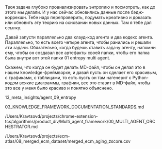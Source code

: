 Твоя задача глубоко проанализировать энтропию и посмотреть, как до этого мы делали. И у нас сейчас обновились данные после бэдж-коррекшн. Тебе надо перепроверить, подумать креативно и доказать или обновить эту теорию на основании новых данных. Там я тебе дал ссылку.

Давай запусти параллельно два клауд-код агента и два кодекс агента. Параллельно, то есть всего четыре агента, чтобы ранились и решали эти задачи. Обязательно, когда будешь ставить задачу агенту, напомни ему, чтобы он создавал все артефакты своей папки, чтобы его папка была внутри вот этой папки 01 entropy multi agent.

Скажем, что когда он будет делать MD-файл, чтобы он делал это в нашем knowledge-фреймворке, и давай пусть он сделает его красивым, с графиками, с таблицами, то есть пусть он там нагенерит с Python-кодом всякие диаграммы, графики, все это ставит в MD-файл, чтобы это все у меня было красиво и понятно объяснено. 

13_meta_insights/agent_09_entropy

03_KNOWLEDGE_FRAMEWORK_DOCUMENTATION_STANDARDS.md


/Users/Kravtsovd/projects/chrome-extension-tcs/algorithms/product_div/Multi_agent_framework/00_MULTI_AGENT_ORCHESTRATOR.md


/Users/Kravtsovd/projects/ecm-atlas/08_merged_ecm_dataset/merged_ecm_aging_zscore.csv

